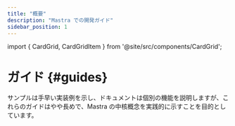 ```yaml
---
title: "概要"
description: "Mastra での開発ガイド"
sidebar_position: 1
---
```


import { CardGrid, CardGridItem } from '@site/src/components/CardGrid';

# ガイド \{#guides\}

サンプルは手早い実装例を示し、ドキュメントは個別の機能を説明しますが、これらのガイドはやや長めで、Mastra の中核概念を実践的に示すことを目的としています。

<CardGrid>
  <CardGridItem title="AI Recruiter" description="候補者の履歴書を処理し、面接を実施するワークフローを作成します。分岐ロジックや LLM 連携を、Mastra のワークフローでどのように実現するかを示します。" href="/docs/guides/guide/ai-recruiter" />

  <CardGridItem title="Chef Assistant" description="手元の食材で調理を支援する AI シェフエージェントを構築します。カスタムツールを使ったインタラクティブなエージェントの作り方を示します。" href="/docs/guides/guide/chef-michel" />

  <CardGridItem title="Research Assistant" description="Retrieval Augmented Generation（RAG）を用いて学術論文を分析する AI リサーチアシスタントを開発します。文書処理と質問応答の実装方法を示します。" href="/docs/guides/guide/research-assistant" />

  <CardGridItem title="Stock Agent" description="株価を取得するシンプルなエージェントを実装します。ツール作成の基本と、それを Mastra エージェントに統合する方法を示します。" href="/docs/guides/guide/stock-agent" />

  <CardGridItem title="Notes MCP Server" description="メモ管理を支援する AI メモアシスタントを構築します。カスタムツールを使ったインタラクティブなエージェントの作り方を示します。" href="/docs/guides/guide/notes-mcp-server" />
</CardGrid>